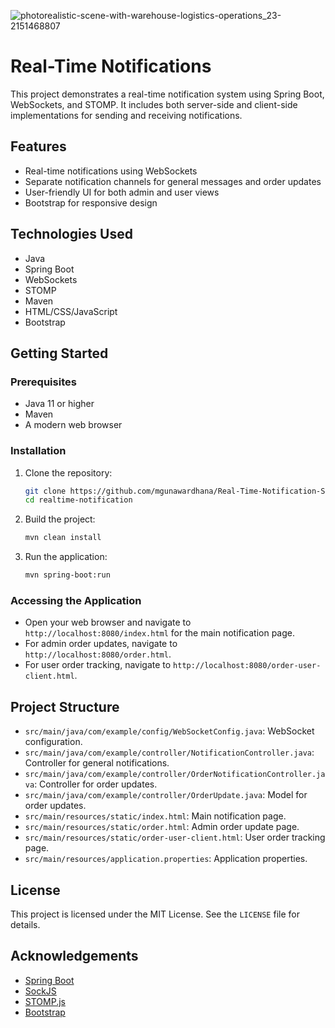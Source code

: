 ![photorealistic-scene-with-warehouse-logistics-operations_23-2151468807](https://github.com/user-attachments/assets/877740d7-2405-4534-8c16-8346fcc97b41)

# Real-Time Notifications

This project demonstrates a real-time notification system using Spring Boot, WebSockets, and STOMP. It includes both server-side and client-side implementations for sending and receiving notifications.

## Features

- Real-time notifications using WebSockets
- Separate notification channels for general messages and order updates
- User-friendly UI for both admin and user views
- Bootstrap for responsive design

## Technologies Used

- Java
- Spring Boot
- WebSockets
- STOMP
- Maven
- HTML/CSS/JavaScript
- Bootstrap

## Getting Started

### Prerequisites

- Java 11 or higher
- Maven
- A modern web browser

### Installation

1. Clone the repository:
    ```sh
    git clone https://github.com/mgunawardhana/Real-Time-Notification-Service-Test.git
    cd realtime-notification
    ```

2. Build the project:
    ```sh
    mvn clean install
    ```

3. Run the application:
    ```sh
    mvn spring-boot:run
    ```

### Accessing the Application

- Open your web browser and navigate to `http://localhost:8080/index.html` for the main notification page.
- For admin order updates, navigate to `http://localhost:8080/order.html`.
- For user order tracking, navigate to `http://localhost:8080/order-user-client.html`.

## Project Structure

- `src/main/java/com/example/config/WebSocketConfig.java`: WebSocket configuration.
- `src/main/java/com/example/controller/NotificationController.java`: Controller for general notifications.
- `src/main/java/com/example/controller/OrderNotificationController.java`: Controller for order updates.
- `src/main/java/com/example/controller/OrderUpdate.java`: Model for order updates.
- `src/main/resources/static/index.html`: Main notification page.
- `src/main/resources/static/order.html`: Admin order update page.
- `src/main/resources/static/order-user-client.html`: User order tracking page.
- `src/main/resources/application.properties`: Application properties.

## License

This project is licensed under the MIT License. See the `LICENSE` file for details.

## Acknowledgements

- [Spring Boot](https://spring.io/projects/spring-boot)
- [SockJS](https://github.com/sockjs/sockjs-client)
- [STOMP.js](https://github.com/stomp-js/stompjs)
- [Bootstrap](https://getbootstrap.com/)
